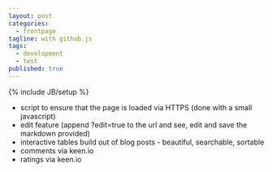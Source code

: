 ```yaml
---
layout: post
categories: 
  - frontpage
tagline: with github.js
tags: 
  - development
  - test
published: true
---
```


{% include JB/setup %}

- script to ensure that the page is loaded via HTTPS (done with a small javascript)
- edit feature (append ?edit=true to the url and see, edit and save the markdown provided)
- interactive tables build out of blog posts - beautiful, searchable, sortable
- comments via keen.io
- ratings via keen.io